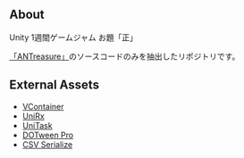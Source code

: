 ## About
Unity 1週間ゲームジャム お題「正」

[「ANTreasure」](https://unityroom.com/games/antreasure)のソースコードのみを抽出したリポジトリです。

## External Assets
- [VContainer](https://github.com/hadashiA/VContainer)
- [UniRx](https://github.com/neuecc/UniRx)
- [UniTask](https://github.com/Cysharp/UniTask)
- [DOTween Pro](http://dotween.demigiant.com)
- [CSV Serialize](https://assetstore.unity.com/packages/tools/integration/csv-serialize-135763)
